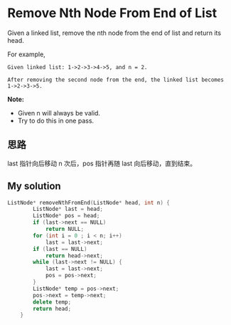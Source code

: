 # Remove Nth Node From End of List

Given a linked list, remove the nth node from the end of list and return its head.

For example,

    Given linked list: 1->2->3->4->5, and n = 2.
    
    After removing the second node from the end, the linked list becomes 1->2->3->5.

**Note:**

* Given n will always be valid.
* Try to do this in one pass. 

## 思路

last 指针向后移动 n 次后，pos 指针再随 last 向后移动，直到结束。

## My solution

```cpp
ListNode* removeNthFromEnd(ListNode* head, int n) {
        ListNode* last = head;
        ListNode* pos = head;
        if (last->next == NULL)
            return NULL;
        for (int i = 0 ; i < n; i++)
            last = last->next;
        if (last == NULL)
            return head->next;
        while (last->next != NULL) {
            last = last->next;
            pos = pos->next;
        }
        ListNode* temp = pos->next;
        pos->next = temp->next;
        delete temp;
        return head;
    }
```


